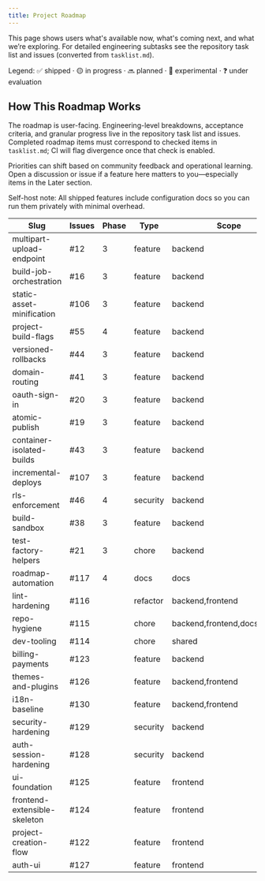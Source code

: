 ```yaml
---
title: Project Roadmap
---
```


This page shows users what's available now, what's coming next, and what we’re exploring. For detailed engineering subtasks see the repository task list and issues (converted from `tasklist.md`).

Legend: ✅ shipped · 🟡 in progress · 🔜 planned · 🧪 experimental · ❓ under evaluation

## How This Roadmap Works

The roadmap is user-facing. Engineering-level breakdowns, acceptance criteria, and granular progress live in the repository task list and issues. Completed roadmap items must correspond to checked items in `tasklist.md`; CI will flag divergence once that check is enabled.

Priorities can shift based on community feedback and operational learning. Open a discussion or issue if a feature here matters to you—especially items in the Later section.

Self-host note: All shipped features include configuration docs so you can run them privately with minimal overhead.

<!-- AUTO-ROADMAP:START -->

| Slug                         | Issues | Phase | Type     | Scope                        | Status |
| ---------------------------- | ------ | ----- | -------- | ---------------------------- | ------ |
| multipart-upload-endpoint    | #12    | 3     | feature  | backend                      | ✅     |
| build-job-orchestration      | #16    | 3     | feature  | backend                      | 🔜     |
| static-asset-minification    | #106   | 3     | feature  | backend                      | ✅     |
| project-build-flags          | #55    | 4     | feature  | backend                      | ✅     |
| versioned-rollbacks          | #44    | 3     | feature  | backend                      | 🔜     |
| domain-routing               | #41    | 3     | feature  | backend                      | 🔜     |
| oauth-sign-in                | #20    | 3     | feature  | backend                      | 🔜     |
| atomic-publish               | #19    | 3     | feature  | backend                      | 🔜     |
| container-isolated-builds    | #43    | 3     | feature  | backend                      | 🔜     |
| incremental-deploys          | #107   | 3     | feature  | backend                      | 🔜     |
| rls-enforcement              | #46    | 4     | security | backend                      | 🟡     |
| build-sandbox                | #38    | 3     | feature  | backend                      | 🔜     |
| test-factory-helpers         | #21    | 3     | chore    | backend                      | 🔜     |
| roadmap-automation           | #117   | 4     | docs     | docs                         | 🔜     |
| lint-hardening               | #116   |       | refactor | backend,frontend             | 🟡     |
| repo-hygiene                 | #115   |       | chore    | backend,frontend,docs,shared | 🔜     |
| dev-tooling                  | #114   |       | chore    | shared                       | 🔜     |
| billing-payments             | #123   |       | feature  | backend                      | 🔜     |
| themes-and-plugins           | #126   |       | feature  | backend,frontend             | 🔜     |
| i18n-baseline                | #130   |       | feature  | backend,frontend             | 🔜     |
| security-hardening           | #129   |       | security | backend                      | 🔜     |
| auth-session-hardening       | #128   |       | security | backend                      | 🔜     |
| ui-foundation                | #125   |       | feature  | frontend                     | 🔜     |
| frontend-extensible-skeleton | #124   |       | feature  | frontend                     | 🔜     |
| project-creation-flow        | #122   |       | feature  | frontend                     | 🔜     |
| auth-ui                      | #127   |       | feature  | frontend                     | 🔜     |

<!-- AUTO-ROADMAP:END -->
